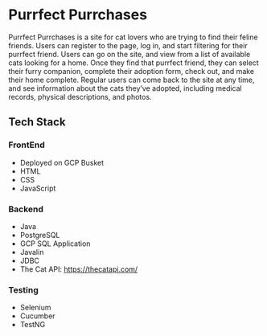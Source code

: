 # Purrfect Purrchases

Purrfect Purrchases is a site for cat lovers who are trying to find their feline friends. Users can register to the page, log in, and start filtering for their purrfect friend. Users can go on the site, and view from a list of available cats looking for a home. Once they find that purrfect friend, they can select their furry companion, complete their adoption form, check out, and make their home complete. Regular users can come back to the site at any time, and see information about the cats they’ve adopted, including medical records, physical descriptions, and photos. 

## Tech Stack
### FrontEnd
- Deployed on GCP Busket
- HTML
- CSS
- JavaScript

### Backend
- Java
- PostgreSQL
- GCP SQL Application
- Javalin
- JDBC
- The Cat API: https://thecatapi.com/

### Testing
- Selenium
- Cucumber
- TestNG
